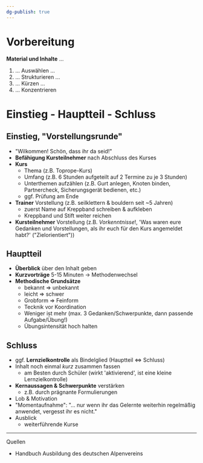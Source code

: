 ```yaml
---
dg-publish: true
---
```


# Vorbereitung

**Material und Inhalte** ...

1. ... Auswählen ...
2. ... Strukturieren ...
3. ... Kürzen ...
4. ... Konzentrieren

# Einstieg - Hauptteil - Schluss

## Einstieg, "Vorstellungsrunde"

- "Wilkommen! Schön, dass ihr da seid!"
- **Befähigung Kursteilnehmer** nach Abschluss des Kurses
- **Kurs**
  + Thema (z.B. Toprope-Kurs)
  + Umfang (z.B. 6 Stunden aufgeteilt auf 2 Termine zu je 3 Stunden)
  + Unterthemen aufzählen (z.B. Gurt anlegen, Knoten binden, Partnercheck, Sicherungsgerät bedienen, etc.)
  + ggf. Prüfung am Ende
- **Trainer** Vorstellung (z.B. seilklettern & bouldern seit ~5 Jahren)
  + zuerst Name auf Kreppband schreiben & aufkleben
  + Kreppband und Stift weiter reichen
- **Kursteilnehmer** Vorstellung (z.B. *Vorkenntnisse*!, 'Was waren eure Gedanken und Vorstellungen, als ihr euch für den Kurs angemeldet habt?' ("Zielorientiert"))

## Hauptteil

- **Überblick** über den Inhalt geben
- **Kurzvorträge** 5-15 Minuten -> Methodenwechsel
- **Methodische Grundsätze**
  + bekannt => unbekannt
  + leicht => schwer
  + Grobform => Feinform
  + Tecknik vor Koordination
  + Weniger ist mehr (max. 3 Gedanken/Schwerpunkte, dann passende Aufgabe/Übung!)
  + Übungsintensität hoch halten

## Schluss

- ggf. **Lernzielkontrolle** als Bindelglied (Hauptteil <=> Schluss)
- Inhalt noch einmal *kurz* zusammen fassen
  + am Besten durch Schüler (wirkt 'aktivierend', ist eine kleine Lernzielkontrolle)
- **Kernaussagen & Schwerpunkte** verstärken
  + z.B. durch prägnante Formulierungen
- Lob & Motivation
- "Momentaufnahme": "... nur wenn ihr das Gelernte weiterhin regelmäßig anwendet, vergesst ihr es nicht."
- Ausblick
	- weiterführende Kurse

---

Quellen

- Handbuch Ausbildung des deutschen Alpenvereins